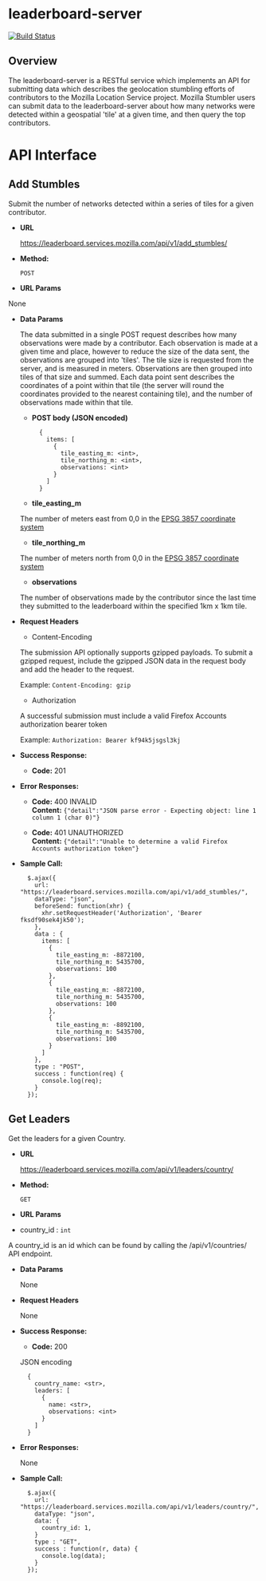 # leaderboard-server

[![Build Status](https://api.travis-ci.org/JaredKerim-Mozilla/leaderboard-server.svg)](https://travis-ci.org/JaredKerim-Mozilla/leaderboard-server)

Overview
---

The leaderboard-server is a RESTful service which implements an API
for submitting data which describes the geolocation stumbling efforts
of contributors to the Mozilla Location Service project.  Mozilla Stumbler
users can submit data to the leaderboard-server about how many networks
were detected within a geospatial 'tile' at a given time, and then query
the top contributors.

# API Interface

Add Stumbles
----
 Submit the number of networks detected within a series of tiles for a given contributor.

* **URL**

  https://leaderboard.services.mozilla.com/api/v1/add_stumbles/

* **Method:**

  `POST`

*  **URL Params**

  None

* **Data Params**

  The data submitted in a single POST request describes how many observations 
  were made by a contributor.  Each observation is made at a given time and place,
  however to reduce the size of the data sent, the observations are grouped into 'tiles'.
  The tile size is requested from the server, and is measured in meters.  Observations are
  then grouped into tiles of that size and summed.  Each data point sent 
  describes the coordinates of a point within that tile (the server will round the coordinates
  provided to the nearest containing tile), and the number of observations made within that
  tile.

  * **POST body (JSON encoded)**

          {
            items: [
              {
                tile_easting_m: <int>,
                tile_northing_m: <int>,
                observations: <int>
              }
            ]
          }

  * **tile_easting_m**

  The number of meters east from 0,0 in the [EPSG 3857 coordinate system](http://spatialreference.org/ref/sr-org/7483/)

  * **tile_northing_m**

  The number of meters north from 0,0 in the [EPSG 3857 coordinate system](http://spatialreference.org/ref/sr-org/7483/)

  * **observations**

  The number of observations made by the contributor since the last time they submitted
  to the leaderboard within the specified 1km x 1km tile.

* **Request Headers**

  * Content-Encoding

  The submission API optionally supports gzipped payloads.  To submit a gzipped
  request, include the gzipped JSON data in the request body and add the
  header to the request.

  Example: `Content-Encoding: gzip`

  * Authorization

  A successful submission must include a valid Firefox Accounts authorization
  bearer token

  Example: `Authorization: Bearer kf94k5jsgsl3kj`

* **Success Response:**

  * **Code:** 201

* **Error Responses:**

  * **Code:** 400 INVALID  <br />
    **Content:** `{"detail":"JSON parse error - Expecting object: line 1 column 1 (char 0)"}`

  * **Code:** 401 UNAUTHORIZED <br />
    **Content:** `{"detail":"Unable to determine a valid Firefox Accounts authorization token"}`

* **Sample Call:**

        $.ajax({
          url: "https://leaderboard.services.mozilla.com/api/v1/add_stumbles/",
          dataType: "json",
          beforeSend: function(xhr) {
            xhr.setRequestHeader('Authorization', 'Bearer fksdf90sek4jk50');
          },
          data : {
            items: [
              {
                tile_easting_m: -8872100,
                tile_northing_m: 5435700,
                observations: 100
              },
              {
                tile_easting_m: -8872100,
                tile_northing_m: 5435700,
                observations: 100
              },
              {
                tile_easting_m: -8892100,
                tile_northing_m: 5435700,
                observations: 100
              }
            ]
          },
          type : "POST",
          success : function(req) {
            console.log(req);
          }
        });

Get Leaders
----
  Get the leaders for a given Country.

* **URL**

  https://leaderboard.services.mozilla.com/api/v1/leaders/country/

* **Method:**

  `GET`

*  **URL Params**

  * country_id : `int`

  A country_id is an id which can be found by calling the /api/v1/countries/ API endpoint.

* **Data Params**

  None

* **Request Headers**

  None

* **Success Response:**

  * **Code:** 200

  JSON encoding

        {
          country_name: <str>,
          leaders: [
            {
              name: <str>,
              observations: <int>
            }
          ]
        }

* **Error Responses:**

  None

* **Sample Call:**

        $.ajax({
          url: "https://leaderboard.services.mozilla.com/api/v1/leaders/country/",
          dataType: "json",
          data: {
            country_id: 1,
          }
          type : "GET",
          success : function(r, data) {
            console.log(data);
          }
        });
